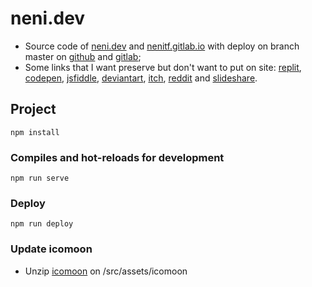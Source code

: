 # neni.dev
* Source code of [neni.dev](https://neni.dev) and [nenitf.gitlab.io](http://nenitf.gitlab.io) with deploy on branch master on [github](https://github.com/nenitf/nenitf.github.io) and [gitlab](https://gitlab.com/nenitf/nenitf.gitlab.io);
* Some links that I want preserve but don't want to put on site: [replit](https://repl.it/@felipe_dacs), [codepen](https://codepen.io/nenitf), [jsfiddle](https://jsfiddle.net/user/nenitf), [deviantart](https://www.deviantart.com/neninja), [itch](https://nenitf.itch.io/), [reddit](https://www.reddit.com/user/nenitfate) and [slideshare](https://www.slideshare.net/nenitf).

## Project
```
npm install
```

### Compiles and hot-reloads for development
```
npm run serve
```

### Deploy
```
npm run deploy
```

### Update icomoon
* Unzip [icomoon](https://icomoon.io/app/#/select/font) on /src/assets/icomoon
